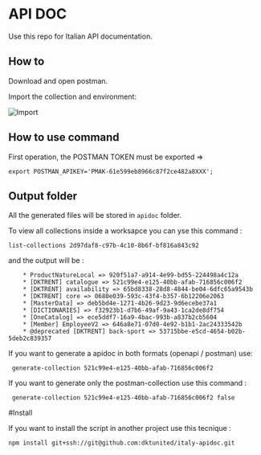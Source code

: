 # API DOC
Use this repo for Italian API documentation.

## How to

Download and open postman.

Import the collection and environment:

![Import](doc/import.png)


## How to use command

First operation, the POSTMAN TOKEN must be exported =>

`
    export POSTMAN_APIKEY='PMAK-61e599eb8966c87f2ce482a8XXX';
`

## Output folder

All the generated files will be stored in `apidoc` folder.

To view all collections inside a worksapce you can yse this command :
```shell
list-collections 2d97daf8-c97b-4c10-8b6f-bf816a843c92 
```
and the output will be :

```text
    * ProductNatureLocal => 920f51a7-a914-4e99-bd55-224498a4c12a
    * [DKTRENT] catalogue => 521c99e4-e125-40bb-afab-716856c006f2
    * [DKTRENT] availability => 65bd8338-28d8-4844-be04-6dfc65a9543b
    * [DKTRENT] core => 0680e039-593c-43f4-b357-6b12206e2063
    * [MasterData] => deb5bd4e-1271-4b26-9d23-9d6ecebe37a1
    * [DICTIONARIES] => f32923b1-d7b6-49af-9a43-1ca2de8df754
    * [OneCatalog] => ece5ddf7-16a9-4bac-993b-a837b2cb5604
    * [Member] EmployeeV2 => 646a8e71-07d0-4e92-b1b1-2ac24333542b
    * @deprecated [DKTRENT] back-sport => 53715bbe-e5cd-4654-b02b-5deb2c839357
```

If you want to generate a apidoc in both formats (openapi / postman) use:

```shell
 generate-collection 521c99e4-e125-40bb-afab-716856c006f2
```

If you want to generate only the postman-collection use this command :

```shell
 generate-collection 521c99e4-e125-40bb-afab-716856c006f2 false
```

#Install

If you want to install the script in another project use this tecnique :

```shell
npm install git+ssh://git@github.com:dktunited/italy-apidoc.git
```
